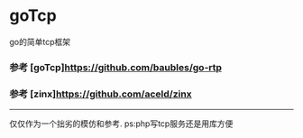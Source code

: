 # goTcp
go的简单tcp框架

### 参考 [goTcp]https://github.com/baubles/go-rtp
### 参考 [zinx]https://github.com/aceld/zinx
-----

仅仅作为一个拙劣的模仿和参考.
ps:php写tcp服务还是用库方便
